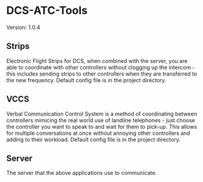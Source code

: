 # DCS-ATC-Tools

Version: 1.0.4

## Strips

Electronic Flight Strips for DCS, when combined with the server, you are able to coordinate with other controllers without clogging up the intercom - this includes sending strips to other controllers when they are transferred to the new frequency. Default config file is in the project directory.

## VCCS

Verbal Communication Control System is a method of coordinating between controllers mimicing the real world use of landline telephones - just choose the controller you want to speak to and wait for them to pick-up. This allows for multiple conversations at once without annoying other controllers and adding to their workload. Default config file is in the project directory.

## Server

The server that the above applications use to communicate.